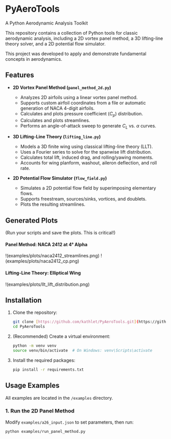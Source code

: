 # PyAeroTools
A Python Aerodynamic Analysis Toolkit

This repository contains a collection of Python tools for classic aerodynamic analysis, including a 2D vortex panel method, a 3D lifting-line theory solver, and a 2D potential flow simulator.

This project was developed to apply and demonstrate fundamental concepts in aerodynamics.

## Features

* **2D Vortex Panel Method (`panel_method_2d.py`)**
    * Analyzes 2D airfoils using a linear vortex panel method.
    * Supports custom airfoil coordinates from a file or automatic generation of NACA 4-digit airfoils.
    * Calculates and plots pressure coefficient ($C_p$) distribution.
    * Calculates and plots streamlines.
    * Performs an angle-of-attack sweep to generate $C_L$ vs. $\alpha$ curves.

* **3D Lifting-Line Theory (`lifting_line.py`)**
    * Models a 3D finite wing using classical lifting-line theory (LLT).
    * Uses a Fourier series to solve for the spanwise lift distribution.
    * Calculates total lift, induced drag, and rolling/yawing moments.
    * Accounts for wing planform, washout, aileron deflection, and roll rate.

* **2D Potential Flow Simulator (`flow_field.py`)**
    * Simulates a 2D potential flow field by superimposing elementary flows.
    * Supports freestream, sources/sinks, vortices, and doublets.
    * Plots the resulting streamlines.

## Generated Plots

(Run your scripts and save the plots. This is critical!)

#### Panel Method: NACA 2412 at 4° Alpha
!(examples/plots/naca2412_streamlines.png)
!(examples/plots/naca2412_cp.png)

#### Lifting-Line Theory: Elliptical Wing
!(examples/plots/llt_lift_distribution.png)

## Installation

1.  Clone the repository:
    ```bash
    git clone [https://github.com/kathlet/PyAeroTools.git](https://github.com/kathlet/PyAeroTools.git)
    cd PyAeroTools
    ```

2.  (Recommended) Create a virtual environment:
    ```bash
    python -m venv venv
    source venv/bin/activate  # On Windows: venv\Scripts\activate
    ```

3.  Install the required packages:
    ```bash
    pip install -r requirements.txt
    ```

## Usage Examples

All examples are located in the `/examples` directory.

### 1. Run the 2D Panel Method

Modify `examples/a26_input.json` to set parameters, then run:

```bash
python examples/run_panel_method.py
